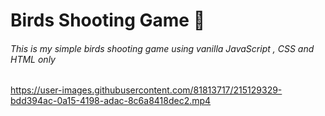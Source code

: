# Birds Shooting Game :duck:
###### This is my simple birds shooting game using vanilla JavaScript , CSS and HTML only

https://user-images.githubusercontent.com/81813717/215129329-bdd394ac-0a15-4198-adac-8c6a8418dec2.mp4

